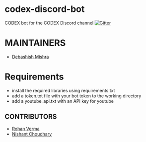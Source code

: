 # codex-discord-bot
CODEX bot for the CODEX Discord channel
[![Gitter](https://badges.gitter.im/codex-discord-bot/community.svg)](https://gitter.im/codex-discord-bot/community?utm_source=badge&utm_medium=badge&utm_campaign=pr-badge)

# MAINTAINERS
- [Debashish Mishra](https://github.com/Zanark)

# Requirements
- install the required libraries using requirements.txt
- add a token.txt file with your bot token to the working directory
- add a youtube_api.txt with an API key for youtube

## CONTRIBUTORS
- [Rohan Verma](https://github.com/martyminiac)
- [Nishant Choudhary](https://github.com/nishantc7)
